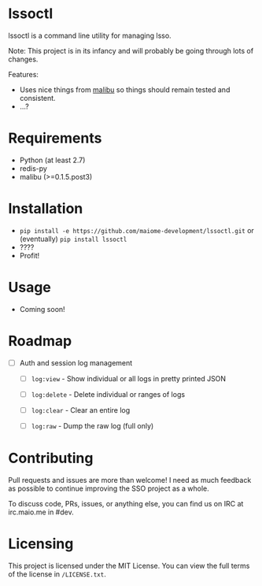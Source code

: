 lssoctl
=======

lssoctl is a command line utility for managing lsso.

Note: This project is in its infancy and will probably be going through lots of changes.

Features:
- Uses nice things from [malibu](https://github.com/maiome-development/malibu) so things should remain tested and consistent.
- ...?


Requirements
============

- Python (at least 2.7)
- redis-py
- malibu (>=0.1.5.post3)


Installation
============

- `pip install -e https://github.com/maiome-development/lssoctl.git` or (eventually) `pip install lssoctl`
- ????
- Profit!


Usage
=====

- Coming soon!


Roadmap
=======

- [ ] Auth and session log management
  - [ ] `log:view` - Show individual or all logs in pretty printed JSON
  - [ ] `log:delete` - Delete individual or ranges of logs
  - [ ] `log:clear` - Clear an entire log
  - [ ] `log:raw` - Dump the raw log (full only)


Contributing
============

Pull requests and issues are more than welcome! I need as much feedback as possible to continue improving the SSO project as a whole.

To discuss code, PRs, issues, or anything else, you can find us on IRC at irc.maio.me in #dev.


Licensing
=========

This project is licensed under the MIT License. You can view the full terms of the license in `/LICENSE.txt`.
